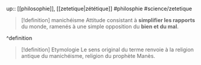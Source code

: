 up:: [[philosophie]], [[zetetique|zététique]]
#philosphie #science/zetetique 

> [!definition] manichéisme
>  Attitude consistant à **simplifier les rapports** du monde, ramenés à une simple opposition du **bien et du mal**.
>  
^definition

> [!definition] Etymologie
>  Le sens original du terme renvoie à la religion antique du manichéisme, religion du prophète Manès.

